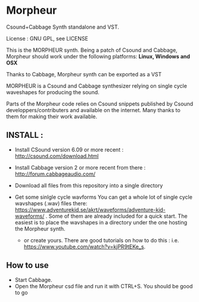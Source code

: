 # Morpheur
Csound+Cabbage Synth standalone and VST. 

License : GNU GPL, see LICENSE

This is the MORPHEUR synth. Being a patch of Csound and Cabbage, Morpheur should work under the following platforms: 
**Linux, Windows and OSX**

Thanks to Cabbage, Morpheur synth can be exported as a VST

MORPHEUR is  a Csound and Cabbage synthesizer relying on single cycle waveshapes for producing the sound.

Parts of the Morpheur code relies on Csound snippets published by Csound developpers/contributers and available on the internet. Many thanks to them for making their work available.

## INSTALL : 
- Install CSound version 6.09 or more recent : http://csound.com/download.html
- Install Cabbage version 2 or more recent from there : http://forum.cabbageaudio.com/

- Download all files from this repository into a single directory

- Get some sinlgle cycle wavforms 
You can get a whole lot of single cycle wavshapes (.wav) files there: https://www.adventurekid.se/akrt/waveforms/adventure-kid-waveforms/ . Some of them are already included for a quick start.
The easiest is to place the wavshapes in a directory under the one hosting the Morpheur synth.

   - or create yours.
There are good tutorials on how to do this : i.e. https://www.youtube.com/watch?v=kjPR9tEKe_s.


## How to use
- Start Cabbage. 
- Open the Morpheur csd file and run it with CTRL+S. You should be good to go


